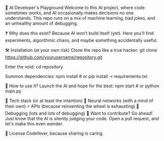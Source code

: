 🤖 AI Developer's Playground
Welcome to this AI project, where code sometimes works, and AI occasionally makes decisions no one understands. This repo runs on a mix of machine learning, bad jokes, and an unhealthy amount of debugging.

❓ Why does this exist?
Because AI won’t build itself (yet). Here you’ll find experiments, algorithmic chaos, and maybe something accidentally useful.

🛠 Installation (at your own risk)
Clone the repo like a true hacker:
git clone https://github.com/yourusername/repository.git  

Enter the void:
cd repository  

Summon dependencies:
npm install  # or pip install -r requirements.txt  

🚀 How to use it?
Launch the AI and hope for the best:
npm start  # or python main.py  

🧠 Tech stack (or at least the intention)
🤯 Neural networks (with a mind of their own)
⚡ APIs (because reinventing the wheel is exhausting)
🐛 Debugging (lots and lots of debugging)
🤝 Want to contribute?
Go ahead! Just know that the AI is silently judging your code. Open a pull request, and let's make this even weirder.

📜 License
Codefever, because sharing is caring.
